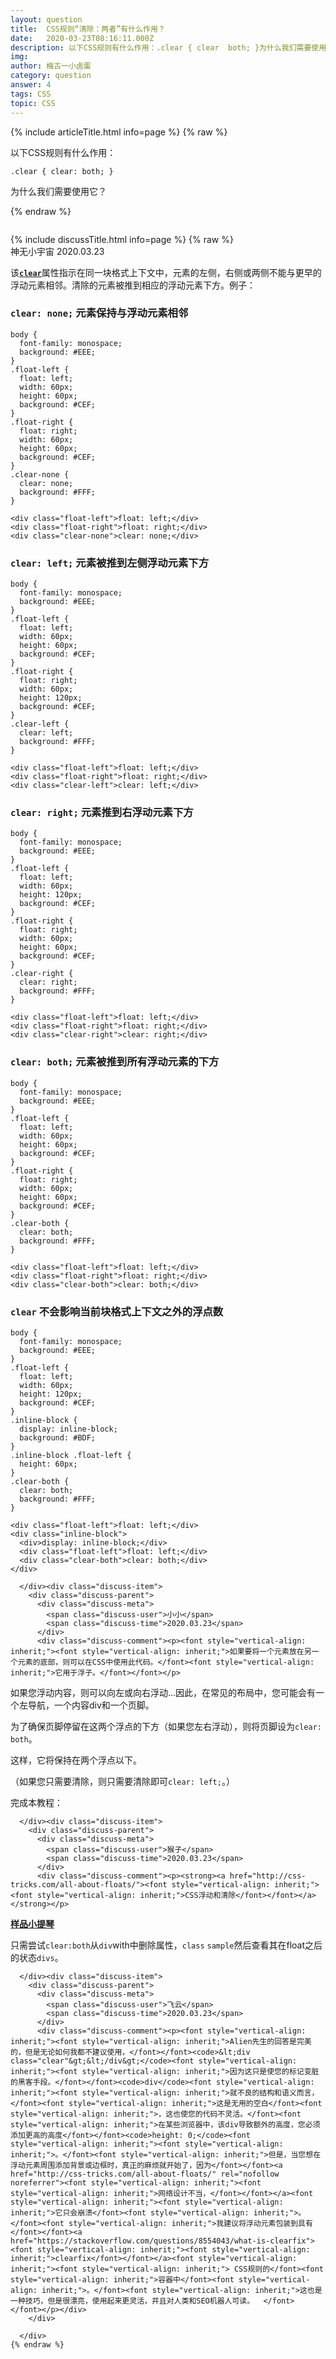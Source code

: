```yaml
---
layout: question
title:  CSS规则“清除：两者”有什么作用？
date:   2020-03-23T08:16:11.000Z
description: 以下CSS规则有什么作用：.clear { clear  both; }为什么我们需要使用它？...
img: 
author: 梅古一小卤蛋
category: question
answer: 4
tags: CSS
topic: CSS
---
```

<div class="article-root">
  <div class="article">
    {% include articleTitle.html info=page %}
    {% raw %}
    <div class="article-content"><p><font style="vertical-align: inherit;"><font style="vertical-align: inherit;">以下CSS规则有什么作用：</font></font></p>

<pre><code>.clear { clear: both; }
</code></pre>

<p><font style="vertical-align: inherit;"><font style="vertical-align: inherit;">为什么我们需要使用它？</font></font></p></div>
    {% endraw %}
  </div>
  <p style="height: 0;width:0;overflow: hidden;"> 第2982篇《CSS规则“清除：两者”有什么作用？》来自Winter(https://github.com/aiyld/aiyld.github.io)的站点</p>
  <div class="discuss-wrapper">
    {% include discussTitle.html info=page %}
    {% raw %}
    <div class="discuss-item">
        <div class="discuss-parent">
          <div class="discuss-meta">
            <span class="discuss-user">神无小宇宙</span>
            <span class="discuss-time">2020.03.23</span>
          </div>
          <div class="discuss-comment"><p><font style="vertical-align: inherit;"><font style="vertical-align: inherit;">该</font></font><a href="http://www.w3.org/TR/CSS2/visuren.html#flow-control"><strong><code>clear</code></strong></a><font style="vertical-align: inherit;"><font style="vertical-align: inherit;">属性指示在同一块格式上下文中，元素的左侧，右侧或两侧不能与更早的浮动元素相邻。</font><font style="vertical-align: inherit;">清除的元素被推到相应的浮动元素下方。</font><font style="vertical-align: inherit;">例子：</font></font></p>

<h3><code>clear: none;</code><font style="vertical-align: inherit;"><font style="vertical-align: inherit;"> 元素保持与浮动元素相邻</font></font></h3>

<p></p><div class="snippet" data-lang="js" data-hide="true">
<div class="snippet-code snippet-currently-hidden">
<pre class="snippet-code-css lang-css prettyprint-override"><code>body {<font></font>
  font-family: monospace;<font></font>
  background: #EEE;<font></font>
}<font></font>
.float-left {<font></font>
  float: left;<font></font>
  width: 60px;<font></font>
  height: 60px;<font></font>
  background: #CEF;<font></font>
}<font></font>
.float-right {<font></font>
  float: right;<font></font>
  width: 60px;<font></font>
  height: 60px;<font></font>
  background: #CEF;<font></font>
}<font></font>
.clear-none {<font></font>
  clear: none;<font></font>
  background: #FFF;<font></font>
}</code></pre>
<pre class="snippet-code-html lang-html prettyprint-override"><code>&lt;div class="float-left"&gt;float: left;&lt;/div&gt;<font></font>
&lt;div class="float-right"&gt;float: right;&lt;/div&gt;<font></font>
&lt;div class="clear-none"&gt;clear: none;&lt;/div&gt;</code></pre>
</div>
</div>
<p></p>

<h3><code>clear: left;</code><font style="vertical-align: inherit;"><font style="vertical-align: inherit;"> 元素被推到左侧浮动元素下方</font></font></h3>

<p></p><div class="snippet" data-lang="js" data-hide="true">
<div class="snippet-code snippet-currently-hidden">
<pre class="snippet-code-css lang-css prettyprint-override"><code>body {<font></font>
  font-family: monospace;<font></font>
  background: #EEE;<font></font>
}<font></font>
.float-left {<font></font>
  float: left;<font></font>
  width: 60px;<font></font>
  height: 60px;<font></font>
  background: #CEF;<font></font>
}<font></font>
.float-right {<font></font>
  float: right;<font></font>
  width: 60px;<font></font>
  height: 120px;<font></font>
  background: #CEF;<font></font>
}<font></font>
.clear-left {<font></font>
  clear: left;<font></font>
  background: #FFF;<font></font>
}</code></pre>
<pre class="snippet-code-html lang-html prettyprint-override"><code>&lt;div class="float-left"&gt;float: left;&lt;/div&gt;<font></font>
&lt;div class="float-right"&gt;float: right;&lt;/div&gt;<font></font>
&lt;div class="clear-left"&gt;clear: left;&lt;/div&gt;</code></pre>
</div>
</div>
<p></p>

<h3><code>clear: right;</code><font style="vertical-align: inherit;"><font style="vertical-align: inherit;"> 元素推到右浮动元素下方</font></font></h3>

<p></p><div class="snippet" data-lang="js" data-hide="true">
<div class="snippet-code snippet-currently-hidden">
<pre class="snippet-code-css lang-css prettyprint-override"><code>body {<font></font>
  font-family: monospace;<font></font>
  background: #EEE;<font></font>
}<font></font>
.float-left {<font></font>
  float: left;<font></font>
  width: 60px;<font></font>
  height: 120px;<font></font>
  background: #CEF;<font></font>
}<font></font>
.float-right {<font></font>
  float: right;<font></font>
  width: 60px;<font></font>
  height: 60px;<font></font>
  background: #CEF;<font></font>
}<font></font>
.clear-right {<font></font>
  clear: right;<font></font>
  background: #FFF;<font></font>
}</code></pre>
<pre class="snippet-code-html lang-html prettyprint-override"><code>&lt;div class="float-left"&gt;float: left;&lt;/div&gt;<font></font>
&lt;div class="float-right"&gt;float: right;&lt;/div&gt;<font></font>
&lt;div class="clear-right"&gt;clear: right;&lt;/div&gt;</code></pre>
</div>
</div>
<p></p>

<h3><code>clear: both;</code><font style="vertical-align: inherit;"><font style="vertical-align: inherit;"> 元素被推到所有浮动元素的下方</font></font></h3>

<p></p><div class="snippet" data-lang="js" data-hide="true">
<div class="snippet-code snippet-currently-hidden">
<pre class="snippet-code-css lang-css prettyprint-override"><code>body {<font></font>
  font-family: monospace;<font></font>
  background: #EEE;<font></font>
}<font></font>
.float-left {<font></font>
  float: left;<font></font>
  width: 60px;<font></font>
  height: 60px;<font></font>
  background: #CEF;<font></font>
}<font></font>
.float-right {<font></font>
  float: right;<font></font>
  width: 60px;<font></font>
  height: 60px;<font></font>
  background: #CEF;<font></font>
}<font></font>
.clear-both {<font></font>
  clear: both;<font></font>
  background: #FFF;<font></font>
}</code></pre>
<pre class="snippet-code-html lang-html prettyprint-override"><code>&lt;div class="float-left"&gt;float: left;&lt;/div&gt;<font></font>
&lt;div class="float-right"&gt;float: right;&lt;/div&gt;<font></font>
&lt;div class="clear-both"&gt;clear: both;&lt;/div&gt;</code></pre>
</div>
</div>
<p></p>

<h3><code>clear</code><font style="vertical-align: inherit;"><font style="vertical-align: inherit;"> 不会影响当前块格式上下文之外的浮点数</font></font></h3>

<p></p><div class="snippet" data-lang="js" data-hide="true">
<div class="snippet-code snippet-currently-hidden">
<pre class="snippet-code-css lang-css prettyprint-override"><code>body {<font></font>
  font-family: monospace;<font></font>
  background: #EEE;<font></font>
}<font></font>
.float-left {<font></font>
  float: left;<font></font>
  width: 60px;<font></font>
  height: 120px;<font></font>
  background: #CEF;<font></font>
}<font></font>
.inline-block {<font></font>
  display: inline-block;<font></font>
  background: #BDF;<font></font>
}<font></font>
.inline-block .float-left {<font></font>
  height: 60px;<font></font>
}<font></font>
.clear-both {<font></font>
  clear: both;<font></font>
  background: #FFF;<font></font>
}</code></pre>
<pre class="snippet-code-html lang-html prettyprint-override"><code>&lt;div class="float-left"&gt;float: left;&lt;/div&gt;<font></font>
&lt;div class="inline-block"&gt;<font></font>
  &lt;div&gt;display: inline-block;&lt;/div&gt;<font></font>
  &lt;div class="float-left"&gt;float: left;&lt;/div&gt;<font></font>
  &lt;div class="clear-both"&gt;clear: both;&lt;/div&gt;<font></font>
&lt;/div&gt;</code></pre>
</div>
</div>
<p></p></div>
        </div>
        
      </div><div class="discuss-item">
        <div class="discuss-parent">
          <div class="discuss-meta">
            <span class="discuss-user">小小</span>
            <span class="discuss-time">2020.03.23</span>
          </div>
          <div class="discuss-comment"><p><font style="vertical-align: inherit;"><font style="vertical-align: inherit;">如果要将一个元素放在另一个元素的底部，则可以在CSS中使用此代码。</font><font style="vertical-align: inherit;">它用于浮子。</font></font></p>

<p><font style="vertical-align: inherit;"><font style="vertical-align: inherit;">如果您浮动内容，则可以向左或向右浮动...因此，在常见的布局中，您可能会有一个左导航，一个内容div和一个页脚。</font></font></p>

<p><font style="vertical-align: inherit;"><font style="vertical-align: inherit;">为了确保页脚停留在这两个浮点的下方（如果您左右浮动），则将页脚设为</font></font><code>clear: both</code><font style="vertical-align: inherit;"><font style="vertical-align: inherit;">。</font></font></p>

<p><font style="vertical-align: inherit;"><font style="vertical-align: inherit;">这样，它将保持在两个浮点以下。</font></font></p>

<p><font style="vertical-align: inherit;"><font style="vertical-align: inherit;">（如果您只需要清除，则只需要清除即可</font></font><code>clear: left;</code><font style="vertical-align: inherit;"><font style="vertical-align: inherit;">。）</font></font></p>

<p><font style="vertical-align: inherit;"><font style="vertical-align: inherit;">完成本教程：</font></font></p></div>
        </div>
        
      </div><div class="discuss-item">
        <div class="discuss-parent">
          <div class="discuss-meta">
            <span class="discuss-user">猴子</span>
            <span class="discuss-time">2020.03.23</span>
          </div>
          <div class="discuss-comment"><p><strong><a href="http://css-tricks.com/all-about-floats/"><font style="vertical-align: inherit;"><font style="vertical-align: inherit;">CSS浮动和清除</font></font></a></strong></p>

<p><strong><a href="http://jsfiddle.net/YKDBv/"><font style="vertical-align: inherit;"><font style="vertical-align: inherit;">样品小提琴</font></font></a></strong></p>

<p><font style="vertical-align: inherit;"><font style="vertical-align: inherit;">只需尝试</font></font><code>clear:both</code><font style="vertical-align: inherit;"><font style="vertical-align: inherit;">从</font></font><code>div</code><font style="vertical-align: inherit;"><font style="vertical-align: inherit;">with中</font><font style="vertical-align: inherit;">删除</font><font style="vertical-align: inherit;">属性</font><font style="vertical-align: inherit;">，</font></font><code>class</code> <code>sample</code><font style="vertical-align: inherit;"><font style="vertical-align: inherit;">然后查看其在float之后的状态</font></font><code>divs</code><font style="vertical-align: inherit;"><font style="vertical-align: inherit;">。</font></font></p></div>
        </div>
        
      </div><div class="discuss-item">
        <div class="discuss-parent">
          <div class="discuss-meta">
            <span class="discuss-user">飞云</span>
            <span class="discuss-time">2020.03.23</span>
          </div>
          <div class="discuss-comment"><p><font style="vertical-align: inherit;"><font style="vertical-align: inherit;">Alien先生的回答是完美的，但是无论如何我都不建议使用，</font></font><code>&lt;div class="clear"&gt;&lt;/div&gt;</code><font style="vertical-align: inherit;"><font style="vertical-align: inherit;">因为这只是使您的标记变脏的黑客手段。</font></font><code>div</code><font style="vertical-align: inherit;"><font style="vertical-align: inherit;">就不良的结构和语义而言，</font><font style="vertical-align: inherit;">这是无用的空白</font><font style="vertical-align: inherit;">，这也使您的代码不灵活。</font><font style="vertical-align: inherit;">在某些浏览器中，该div导致额外的高度，您必须添加更高的高度</font></font><code>height: 0;</code><font style="vertical-align: inherit;"><font style="vertical-align: inherit;">。</font><font style="vertical-align: inherit;">但是，当您想在浮动元素周围添加背景或边框时，真正的麻烦就开始了，因为</font></font><a href="http://css-tricks.com/all-about-floats/" rel="nofollow noreferrer"><font style="vertical-align: inherit;"><font style="vertical-align: inherit;">网络设计不当，</font></font></a><font style="vertical-align: inherit;"><font style="vertical-align: inherit;">它只会崩溃</font><font style="vertical-align: inherit;">。</font><font style="vertical-align: inherit;">我建议将浮动元素包装到具有</font></font><a href="https://stackoverflow.com/questions/8554043/what-is-clearfix"><font style="vertical-align: inherit;"><font style="vertical-align: inherit;">clearfix</font></font></a><font style="vertical-align: inherit;"><font style="vertical-align: inherit;"> CSS规则的</font><font style="vertical-align: inherit;">容器中</font><font style="vertical-align: inherit;">。</font><font style="vertical-align: inherit;">这也是一种技巧，但是很漂亮，使用起来更灵活，并且对人类和SEO机器人可读。  </font></font></p></div>
        </div>
        
      </div>
    {% endraw %}
  </div>
<div>
